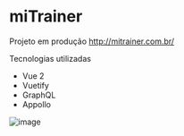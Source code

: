 # miTrainer
Projeto em produção http://mitrainer.com.br/

Tecnologias utilizadas
- Vue 2
- Vuetify
- GraphQL
- Appollo

![image](https://user-images.githubusercontent.com/37216500/175834749-099b6ffc-1f8f-4c22-b47b-6a09ed0871a6.png)
